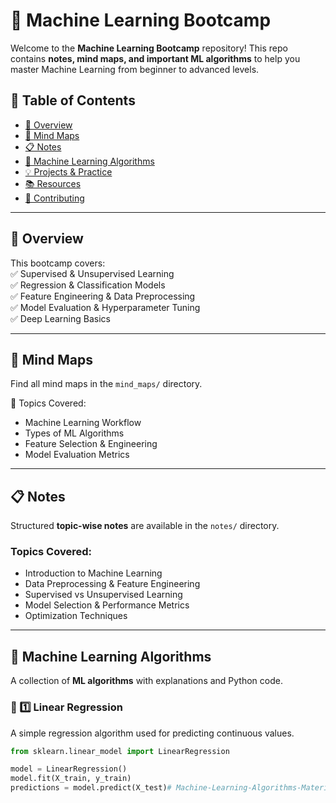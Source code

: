 # 🚀 Machine Learning Bootcamp  

Welcome to the **Machine Learning Bootcamp** repository! This repo contains **notes, mind maps, and important ML algorithms** to help you master Machine Learning from beginner to advanced levels.  

## 📌 Table of Contents  

- [📖 Overview](#-overview)  
- [🧠 Mind Maps](#-mind-maps)  
- [📋 Notes](#-notes)  
- [🤖 Machine Learning Algorithms](#-machine-learning-algorithms)  
- [💡 Projects & Practice](#-projects--practice)  
- [📚 Resources](#-resources)  
- [🤝 Contributing](#-contributing)  

---

## 📖 Overview  

This bootcamp covers:  
✅ Supervised & Unsupervised Learning  
✅ Regression & Classification Models  
✅ Feature Engineering & Data Preprocessing  
✅ Model Evaluation & Hyperparameter Tuning  
✅ Deep Learning Basics  

---

## 🧠 Mind Maps  

Find all mind maps in the `mind_maps/` directory.  

📌 Topics Covered:  
- Machine Learning Workflow  
- Types of ML Algorithms  
- Feature Selection & Engineering  
- Model Evaluation Metrics  

---

## 📋 Notes  

Structured **topic-wise notes** are available in the `notes/` directory.  

### Topics Covered:  
- Introduction to Machine Learning  
- Data Preprocessing & Feature Engineering  
- Supervised vs Unsupervised Learning  
- Model Selection & Performance Metrics  
- Optimization Techniques  

---

## 🤖 Machine Learning Algorithms  

A collection of **ML algorithms** with explanations and Python code.  

### 🔹 1️⃣ Linear Regression  
A simple regression algorithm used for predicting continuous values.  

```python
from sklearn.linear_model import LinearRegression  

model = LinearRegression()  
model.fit(X_train, y_train)  
predictions = model.predict(X_test)# Machine-Learning-Algorithms-Materials
